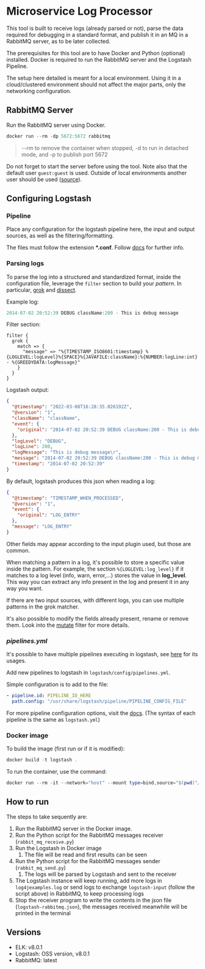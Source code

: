 # Microservice Log Processor

This tool is built to receive logs (already parsed or not), parse the data required for debugging in a standard format, and publish it in an MQ in a RabbitMQ server, as to be later collected.

The prerequisites for this tool are to have Docker and Python (optional) installed. Docker is required to run the RabbitMQ server and the Logstash Pipeline.

The setup here detailed is meant for a local environment. Using it in a cloud/clustered environment should not affect the major parts, only the networking configuration.

## RabbitMQ Server

Run the RabbitMQ server using Docker.

```powershell
docker run --rm -dp 5672:5672 rabbitmq 
```

> --rm to remove the container when stopped, -d to run in detached mode, and -p to publish port 5672

Do not forget to start the server before using the tool. Note also that the default user ```guest:guest``` is used. Outside of local environments another user should be used ([source](https://www.rabbitmq.com/access-control.html#default-state)).

## Configuring Logstash

### Pipeline

Place any configuration for the logstash pipeline here, the input and output sources, as well as the filtering/formatting.

The files must follow the extension **\*.conf**. Follow [docs](https://www.elastic.co/guide/en/logstash/current/configuration-file-structure.html) for further info.

### Parsing logs

To parse the log into a structured and standardized format, inside the configuration file, leverage the ```filter``` section to build your *pattern*. In particular, [grok](https://www.elastic.co/guide/en/logstash/8.1/plugins-filters-grok.html) and [dissect](https://www.elastic.co/guide/en/logstash/8.1/plugins-filters-dissect.html).

Example log:

```verilog
2014-07-02 20:52:39 DEBUG className:200 - This is debug message
```

Filter section:

```less
filter {
  grok {
    match => {
      "message" => "%{TIMESTAMP_ISO8601:timestamp} %{LOGLEVEL:logLevel}%{SPACE}%{JAVAFILE:className}:%{NUMBER:logLine:int} - %{GREEDYDATA:logMessage}"
    }
  }
}
```

Logstash output:

```json
{
  "@timestamp": "2022-03-08T16:28:35.026192Z",
  "@version": "1",
  "className": "className",
  "event": {
    "original": "2014-07-02 20:52:39 DEBUG className:200 - This is debug message\r"
  },
  "logLevel": "DEBUG",
  "logLine": 200,
  "logMessage": "This is debug message\r",
  "message": "2014-07-02 20:52:39 DEBUG className:200 - This is debug message\r",
  "timestamp": "2014-07-02 20:52:39"
}
```

By default, logstash produces this json when reading a log:

```json
{
  "@timestamp": "TIMESTAMP_WHEN_PROCESSED",
  "@version": "1",
  "event": {
    "original": "LOG_ENTRY"
  },
  "message": "LOG_ENTRY"
}
```

Other fields may appear according to the input plugin used, but those are common.

When matching a pattern in a log, it's possible to store a specific value inside the pattern. For example, the section ```%{LOGLEVEL:log_level}``` if it matches to a log level (info, warn, error,...) stores the value in **log_level**. This way you can extract any info present in the log and present it in any way you want.

If there are two input sources, with different logs, you can use multiple patterns in the grok matcher.

It's also possible to modify the fields already present, rename or remove them. Look into the [mutate](https://www.elastic.co/guide/en/logstash/current/plugins-filters-mutate.html) filter for more details.

### *pipelines.yml*

It's possible to have multiple pipelines executing in logstash, see [here](https://www.elastic.co/guide/en/logstash/current/multiple-pipelines.html#multiple-pipeline-usage) for its usages.

Add new pipelines to logstash in ```logstash/config/pipelines.yml```.

Simple configuration is to add to the file:

```yaml
- pipeline.id: PIPELINE_ID_HERE
  path.config: "/usr/share/logstash/pipeline/PIPELINE_CONFIG_FILE"
```

For more pipeline configuration options, visit the [docs](https://www.elastic.co/guide/en/logstash/current/logstash-settings-file.html). (The syntax of each pipeline is the same as ```logstash.yml```)

### Docker image

To build the image (first run or if it is modified):

```powershell
docker build -t logstash .
```

To run the container, use the command:

```powershell
docker run --rm -it --network="host" --mount type=bind,source="$(pwd)"/data,target=/data logstash
```

## How to run

The steps to take sequently are:

1. Run the RabbitMQ server in the Docker image.
2. Run the Python script for the RabbitMQ messages receiver (```rabbit_mq_receive.py```)
3. Run the Logstash in Docker image
   1. The file will be read and first results can be seen
4. Run the Python script for the RabbitMQ messages sender (```rabbit_mq_send.py```)
   1. The logs will be parsed by Logstash and sent to the receiver
5. The Logstash instance will keep running, add more logs in ```log4jexamples.log``` or send logs to exchange ```logstash-input``` (follow the script above) in RabbitMQ, to keep processing logs
6. Stop the receiver program to write the contents in the json file (```logstash-rabbitmq.json```), the messages received meanwhile will be printed in the terminal

## Versions

* ELK: v8.0.1
* Logstash: OSS version, v8.0.1
* RabbitMQ: latest
